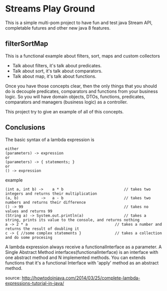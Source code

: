 # Streams Play Ground

This is a simple multi-pom project to have fun and test java Stream API, completable futures and other new java 8 features. 

## filterSortMap

This is a functional example about filters, sort, maps and custom collectors 

- Talk about filters, it's talk about predicates.
- Talk about sort, it's talk about comparators.
- Talk about map, it's talk about functions.
 
 Once you have those concepts clear, then the only things that you should do is decouple predicates, comparators and functions from your business logic. So you will have domain objects, 
 DTOs, functions, predicates, comparators and managers (business logic) as a controller.  
 
 This project try to give an example of all of this concepts. 
 
 ## Conclusions
 
The basic syntax of a lambda expression is

 ``` 
either
(parameters) -> expression
or
(parameters) -> { statements; }
or
() -> expression
 ```
 
example

 ``` 
(int a, int b) ->    a * b                           // takes two integers and returns their multiplication
(a, b)          ->   a - b                           // takes two numbers and returns their difference
() -> 99                                             // takes no values and returns 99
(String a) -> System.out.println(a)                  // takes a string, prints its value to the console, and returns nothing
a -> 2 * a                                       // takes a number and returns the result of doubling it
c -> { //some complex statements }               // takes a collection and do some procesing
 ```
 
A lambda expression always receive a functionalInterface as a parameter. 
A Single Abstract Method interfaces(functionalInterface) is an interface with one abstract method and N implemented methods. You can extends functions that it's a functional Interface with 'apply' method as an abstract method. 

source: http://howtodoinjava.com/2014/03/25/complete-lambda-expressions-tutorial-in-java/
 



